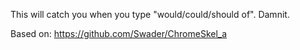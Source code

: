 This will catch you when you type "would/could/should of". Damnit.

Based on: https://github.com/Swader/ChromeSkel_a
